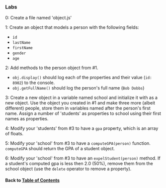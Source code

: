 ### Labs

0: Create a file named 'object.js'  
  
1: Create an object that models a person with the following fields:
  * `id`
  * `lastName`
  * `firstName`
  * `gender`
  * `age`
  
2: Add methods to the person object from #1.
  * `obj.display()` should log each of the properties and their value (`id: 8902`) to the console.
  * `obj.getFullName()` should log the person's full name (`Bob Dobbs`)

3: Create a new object in a variable named school and initialize it with as a new object. Use the object you created in #1 and make three more (albeit different) people, store them in variables named after the person's first name. Assign a number of 'students' as properties to school using their first names as properties.  
  
4: Modify your 'students' from #3 to have a `gpa` property, which is an array of floats.  
  
5: Modify your 'school' from #3 to have a `computeGPA(person)` function. `computeGPA` should return the GPA of a student object.
  
6: Modify your 'school' from #3 to have an `expelStudent(person)` method. If a student's computed gpa is less then 2.0 (50%), remove them from the school object (use the `delete` operator to remove a property).

#### Back to [Table of Contents](../README.md)
